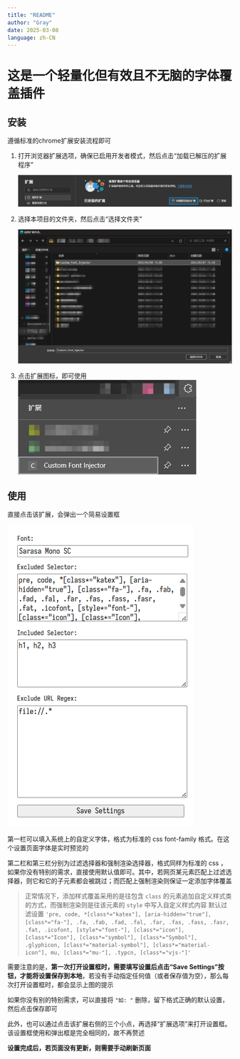```yaml
---
title: "README"
author: "Gray"
date: 2025-03-08
language: zh-CN
---
```


# 这是一个轻量化但有效且不无脑的字体覆盖插件

## 安装

遵循标准的chrome扩展安装流程即可

1. 打开浏览器扩展选项，确保已启用开发者模式，然后点击“加载已解压的扩展程序”

    ![step 1](assets/step_1.png)

2. 选择本项目的文件夹，然后点击“选择文件夹”

    ![step 2](assets/step_2.png)

3. 点击扩展图标，即可使用
    ![step 3](assets/step_3.png)

## 使用

直接点击该扩展，会弹出一个简易设置框

<!-- ![弹出设置框](assets/usage_popup.png) -->

![弹出设置框](assets/usage_popup_v1_1.png)

第一栏可以填入系统上的自定义字体，格式为标准的 css font-family 格式。在这个设置页面字体是实时预览的

第二栏和第三栏分别为过滤选择器和强制渲染选择器，格式同样为标准的 css ，如果你没有特别的需求，直接使用默认值即可。其中，若网页某元素匹配上过滤选择器，则它和它的子元素都会被跳过；而匹配上强制渲染则保证一定添加字体覆盖

> 正常情况下，添加样式覆盖采用的是往包含 `class` 的元素追加自定义样式类的方式，而强制渲染则是往该元素的 `style` 中写入自定义样式内容
> 默认过滤设置 `'pre, code, *[class*="katex"], [aria-hidden="true"], [class*="fa-"], .fa, .fab, .fad, .fal, .far, .fas, .fass, .fasr, .fat, .icofont, [style*="font-"], [class*="icon"], [class*="Icon"], [class*="symbol"], [class*="Symbol"], .glyphicon, [class*="material-symbol"], [class*="material-icon"], mu, [class*="mu-"], .typcn, [class*="vjs-"]'`

需要注意的是，**第一次打开设置框时，需要填写设置后点击“Save Settings”按钮，才能将设置保存到本地**，若没有手动指定任何值（或者保存值为空），那么每次打开设置框时，都会显示上图的提示

如果你没有别的特别需求，可以直接将 `"如: "` 删除，留下格式正确的默认设置，然后点击保存即可

此外，也可以通过点击该扩展右侧的三个小点，再选择“扩展选项”来打开设置框。该设置框使用和弹出框是完全相同的，故不再赘述

**设置完成后，若页面没有更新，则需要手动刷新页面**